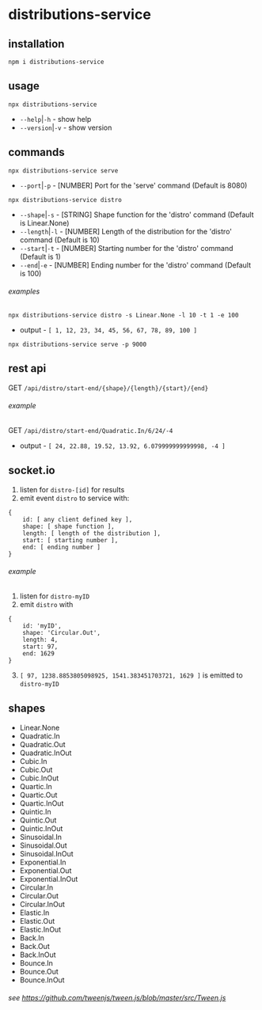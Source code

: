 # distributions-service

## installation
`npm i distributions-service`

## usage
`npx distributions-service`
 - `--help`|`-h` - show help
 - `--version`|`-v` - show version

## commands
`npx distributions-service serve`
- `--port`|`-p` - [NUMBER] Port for the 'serve' command (Default is 8080)

`npx distributions-service distro`
- `--shape`|`-s` - [STRING] Shape function for the 'distro' command (Default is Linear.None)
- `--length`|`-l` - [NUMBER] Length of the distribution for the 'distro' command  (Default is 10)
- `--start`|`-t` - [NUMBER] Starting number for the 'distro' command (Default is 1)
- `--end`|`-e` - [NUMBER] Ending number for the 'distro' command (Default is 100)

###### examples
`npx distributions-service distro -s Linear.None -l 10 -t 1 -e 100`
 - output - `[ 1, 12, 23, 34, 45, 56, 67, 78, 89, 100 ]`

`npx distributions-service serve -p 9000`

## rest api

GET `/api/distro/start-end/{shape}/{length}/{start}/{end}`

###### example
GET `/api/distro/start-end/Quadratic.In/6/24/-4`
 - output - `[ 24, 22.88, 19.52, 13.92, 6.079999999999998, -4 ]`

## socket.io

1. listen for `distro-[id]` for results
2. emit event `distro` to service with:
```
{
	id: [ any client defined key ],
	shape: [ shape function ],
	length: [ length of the distribution ],
	start: [ starting number ],
	end: [ ending number ]
}
```

###### example
1. listen for `distro-myID`
2. emit `distro` with
```
{
	id: 'myID',
	shape: 'Circular.Out',
	length: 4,
	start: 97,
	end: 1629
}
```
3. `[ 97, 1238.8853805098925, 1541.383451703721, 1629 ]` is emitted to `distro-myID`

## shapes
- Linear.None
- Quadratic.In
- Quadratic.Out
- Quadratic.InOut
- Cubic.In
- Cubic.Out
- Cubic.InOut
- Quartic.In
- Quartic.Out
- Quartic.InOut
- Quintic.In
- Quintic.Out
- Quintic.InOut
- Sinusoidal.In
- Sinusoidal.Out
- Sinusoidal.InOut
- Exponential.In
- Exponential.Out
- Exponential.InOut
- Circular.In
- Circular.Out
- Circular.InOut
- Elastic.In
- Elastic.Out
- Elastic.InOut
- Back.In
- Back.Out
- Back.InOut
- Bounce.In
- Bounce.Out
- Bounce.InOut
###### see https://github.com/tweenjs/tween.js/blob/master/src/Tween.js
